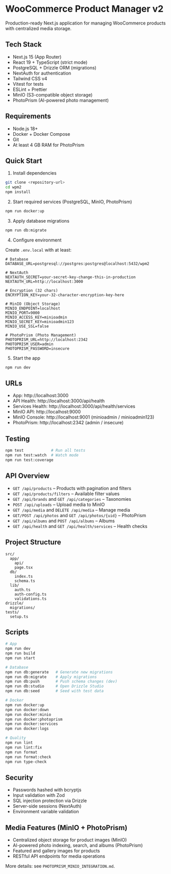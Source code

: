 # WooCommerce Product Manager v2

Production-ready Next.js application for managing WooCommerce products with centralized media storage.

## Tech Stack

- Next.js 15 (App Router)
- React 19 + TypeScript (strict mode)
- PostgreSQL + Drizzle ORM (migrations)
- NextAuth for authentication
- Tailwind CSS v4
- Vitest for tests
- ESLint + Prettier
- MinIO (S3-compatible object storage)
- PhotoPrism (AI-powered photo management)

## Requirements

- Node.js 18+
- Docker + Docker Compose
- Git
- At least 4 GB RAM for PhotoPrism

## Quick Start

1) Install dependencies

```bash
git clone <repository-url>
cd wpm2
npm install
```

2) Start required services (PostgreSQL, MinIO, PhotoPrism)

```bash
npm run docker:up
```

3) Apply database migrations

```bash
npm run db:migrate
```

4) Configure environment

Create `.env.local` with at least:

```env
# Database
DATABASE_URL=postgresql://postgres:postgres@localhost:5432/wpm2

# NextAuth
NEXTAUTH_SECRET=your-secret-key-change-this-in-production
NEXTAUTH_URL=http://localhost:3000

# Encryption (32 chars)
ENCRYPTION_KEY=your-32-character-encryption-key-here

# MinIO (Object Storage)
MINIO_ENDPOINT=localhost
MINIO_PORT=9000
MINIO_ACCESS_KEY=minioadmin
MINIO_SECRET_KEY=minioadmin123
MINIO_USE_SSL=false

# PhotoPrism (Photo Management)
PHOTOPRISM_URL=http://localhost:2342
PHOTOPRISM_USER=admin
PHOTOPRISM_PASSWORD=insecure
```

5) Start the app

```bash
npm run dev
```

## URLs

- App: http://localhost:3000
- API Health: http://localhost:3000/api/health
- Services Health: http://localhost:3000/api/health/services
- MinIO API: http://localhost:9000
- MinIO Console: http://localhost:9001 (minioadmin / minioadmin123)
- PhotoPrism: http://localhost:2342 (admin / insecure)

## Testing

```bash
npm test            # Run all tests
npm run test:watch  # Watch mode
npm run test:coverage
```

## API Overview

- `GET /api/products` – Products with pagination and filters
- `GET /api/products/filters` – Available filter values
- `GET /api/brands` and `GET /api/categories` – Taxonomies
- `POST /api/uploads` – Upload media to MinIO
- `GET /api/media` and `DELETE /api/media` – Manage media
- `GET/POST /api/photos` and `GET /api/photos/{uid}` – PhotoPrism
- `GET /api/albums` and `POST /api/albums` – Albums
- `GET /api/health` and `GET /api/health/services` – Health checks

## Project Structure

```
src/
  app/
    api/
    page.tsx
  db/
    index.ts
    schema.ts
  lib/
    auth.ts
    auth-config.ts
    validations.ts
drizzle/
  migrations/
tests/
  setup.ts
```

## Scripts

```bash
# App
npm run dev
npm run build
npm run start

# Database
npm run db:generate   # Generate new migrations
npm run db:migrate    # Apply migrations
npm run db:push       # Push schema changes (dev)
npm run db:studio     # Open Drizzle Studio
npm run db:seed       # Seed with test data

# Docker
npm run docker:up
npm run docker:down
npm run docker:minio
npm run docker:photoprism
npm run docker:services
npm run docker:logs

# Quality
npm run lint
npm run lint:fix
npm run format
npm run format:check
npm run type-check
```

## Security

- Passwords hashed with bcryptjs
- Input validation with Zod
- SQL injection protection via Drizzle
- Server-side sessions (NextAuth)
- Environment variable validation

## Media Features (MinIO + PhotoPrism)

- Centralized object storage for product images (MinIO)
- AI-powered photo indexing, search, and albums (PhotoPrism)
- Featured and gallery images for products
- RESTful API endpoints for media operations

More details: see `PHOTOPRISM_MINIO_INTEGRATION.md`.

